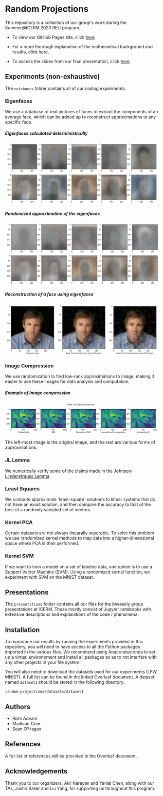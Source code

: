 # Random Projections
This repository is a collection of our group's work during the Summer@ICERM 2020 REU program.

- To view our GitHub Pages site, click [here](https://rishi1999.github.io/random-projections/).

- For a more thorough explanation of the mathematical background and results, click [here](./docs/final_report.pdf).

- To access the slides from our final presentation, click [here](./docs/slides.pdf).

## Experiments (non-exhaustive)
The `notebooks` folder contains all of our coding experiments.

### Eigenfaces
We use a database of real pictures of faces to extract the components of an average face, which can be added up to reconstruct approximations to any specific face.

##### Eigenfaces calculated deterministically
![Deterministic Eigenfaces](presentations/images/2020-07-10/det_eigenfaces_grid.png)

##### Randomized approximation of the eigenfaces
![Randomized_Eigenfaces](presentations/images/2020-07-10/rand_eigenfaces_grid.png)

##### Reconstruction of a face using eigenfaces
![Eigenface Reconstruction](presentations/images/2020-07-10/reconstructed_image_grid.png)

### Image Compression
We use randomization to find low-rank approximations to image, making it easier to use these images for data analysis and computation.

##### Example of image compression
![Eigenface Reconstruction](examples/image_compression/image_compression.png)

The left-most image is the original image, and the rest are various forms of approximations.

### JL Lemma
We numerically verify some of the claims made in the [Johnson-Lindenstrauss Lemma](https://en.wikipedia.org/wiki/Johnson%E2%80%93Lindenstrauss_lemma).

### Least Squares
We compute approximate 'least-square' solutions to linear systems that do not have an exact solution, and then compare the accuracy to that of the best of a randomly sampled set of vectors.

### Kernel PCA
Certain datasets are not always linearally seperable. To solve this problem we use randomized kernel methods to map data into a higher-dimensional space where PCA is then performed. 

### Kernel SVM
If we want to train a model on a set of labeled data, one option is to use a Support Vector Machine (SVM). Using a randomized kernel function, we experiment with SVM on the MNIST dataset.

## Presentations
The `presentations` folder contains all our files for the biweekly group presentations at ICERM. These mostly consist of Jupyter notebooks with extensive descriptions and explanations of the code / phenomena.

## Installation
To reproduce our results by running the experiments provided in this repository, you will need to have access to all the Python packages imported in the various files. We recommend using Anaconda/conda to set up a virtual environoment and install all packages so as to not interfere with any other projects in your file system.

You will also need to download the datasets used for our experiments (LFW, MNIST). A full list can be found in the linked Overleaf document. A dataset named `dataset1` should be stored in the following directory:

    random-projections/datasets/dataset1

## Authors
- Rishi Advani
- Madison Crim
- Sean O'Hagan

## References
A full list of references will be provided in the Overleaf document.

## Acknowledgements
Thank you to our organizers, Akil Narayan and Yanlai Chen, along with our TAs, Justin Baker and Liu Yang, for supporting us throughout this program.
